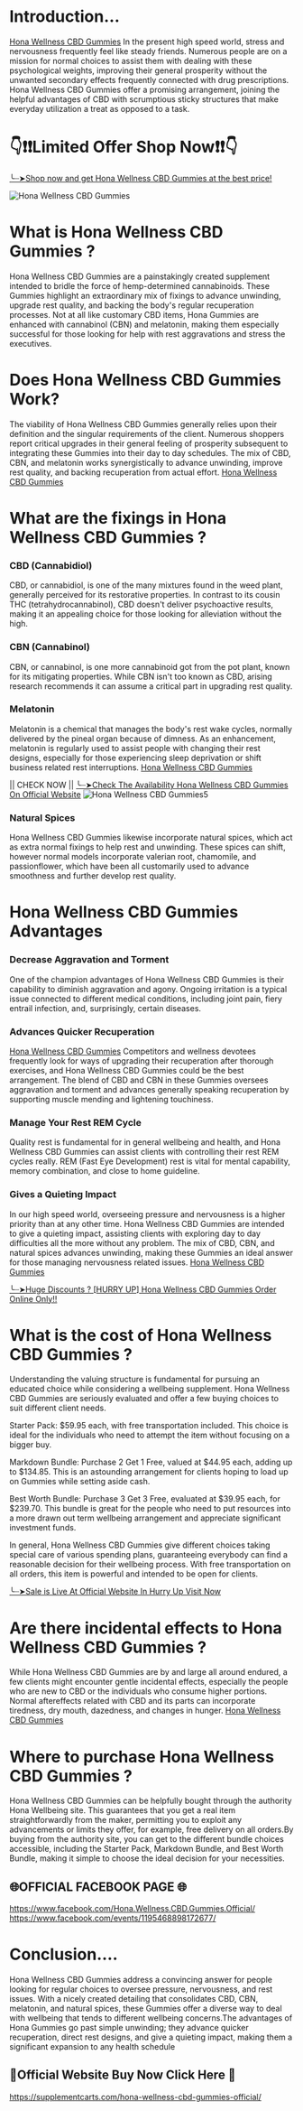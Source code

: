 # Introduction…

[Hona Wellness CBD Gummies](https://www.facebook.com/Hona.Wellness.CBD.Gummies.Official/)  In the present high speed world, stress and nervousness frequently feel like steady friends. Numerous people are on a mission for normal choices to assist them with dealing with these psychological weights, improving their general prosperity without the unwanted secondary effects frequently connected with drug prescriptions. Hona Wellness CBD Gummies  offer a promising arrangement, joining the helpful advantages of CBD with scrumptious sticky structures that make everyday utilization a treat as opposed to a task.


# 👇❗❗**Limited Offer Shop Now**❗❗👇

[╰┈➤Shop now and get Hona Wellness CBD Gummies at the best price!](https://supplementcarts.com/hona-wellness-cbd-gummies-official/)

![Hona Wellness CBD Gummies](https://github.com/user-attachments/assets/72ca1d4f-fe9f-47e7-9225-759ab251c54e)

# What is Hona Wellness CBD Gummies ?

Hona Wellness CBD Gummies  are a painstakingly created supplement intended to bridle the force of hemp-determined cannabinoids. These Gummies  highlight an extraordinary mix of fixings to advance unwinding, upgrade rest quality, and backing the body's regular recuperation processes. Not at all like customary CBD items, Hona Gummies  are enhanced with cannabinol (CBN) and melatonin, making them especially successful for those looking for help with rest aggravations and stress the executives.

# Does Hona Wellness CBD Gummies Work?

The viability of Hona Wellness CBD Gummies  generally relies upon their definition and the singular requirements of the client. Numerous shoppers report critical upgrades in their general feeling of prosperity subsequent to integrating these Gummies  into their day to day schedules. The mix of CBD, CBN, and melatonin works synergistically to advance unwinding, improve rest quality, and backing recuperation from actual effort. [Hona Wellness CBD Gummies](https://www.facebook.com/Hona.Wellness.CBD.Gummies.Official/)

# What are the fixings in Hona Wellness CBD Gummies ?

### CBD (Cannabidiol)
CBD, or cannabidiol, is one of the many mixtures found in the weed plant, generally perceived for its restorative properties. In contrast to its cousin THC (tetrahydrocannabinol), CBD doesn't deliver psychoactive results, making it an appealing choice for those looking for alleviation without the high.

### CBN (Cannabinol)
CBN, or cannabinol, is one more cannabinoid got from the pot plant, known for its mitigating properties. While CBN isn't too known as CBD, arising research recommends it can assume a critical part in upgrading rest quality.

### Melatonin
Melatonin is a chemical that manages the body's rest wake cycles, normally delivered by the pineal organ because of dimness. As an enhancement, melatonin is regularly used to assist people with changing their rest designs, especially for those experiencing sleep deprivation or shift business related rest interruptions. [Hona Wellness CBD Gummies](https://www.facebook.com/Hona.Wellness.CBD.Gummies.Official/)


|| CHECK NOW ||
[╰┈➤Check The Availability Hona Wellness CBD Gummies On Official Website](https://supplementcarts.com/hona-wellness-cbd-gummies-official/)
![Hona Wellness CBD Gummies5](https://github.com/user-attachments/assets/3e6710a9-2cd7-4a85-9a21-dafaf849e6de)

### Natural Spices
Hona Wellness CBD Gummies  likewise incorporate natural spices, which act as extra normal fixings to help rest and unwinding. These spices can shift, however normal models incorporate valerian root, chamomile, and passionflower, which have been all customarily used to advance smoothness and further develop rest quality.

# Hona Wellness CBD Gummies  Advantages

### Decrease Aggravation and Torment
One of the champion advantages of Hona Wellness CBD Gummies  is their capability to diminish aggravation and agony. Ongoing irritation is a typical issue connected to different medical conditions, including joint pain, fiery entrail infection, and, surprisingly, certain diseases.

### Advances Quicker Recuperation
[Hona Wellness CBD Gummies](https://www.facebook.com/Hona.Wellness.CBD.Gummies.Official/)  Competitors and wellness devotees frequently look for ways of upgrading their recuperation after thorough exercises, and Hona Wellness CBD Gummies  could be the best arrangement. The blend of CBD and CBN in these Gummies  oversees aggravation and torment and advances generally speaking recuperation by supporting muscle mending and lightening touchiness.

### Manage Your Rest REM Cycle
Quality rest is fundamental for in general wellbeing and health, and Hona Wellness CBD Gummies  can assist clients with controlling their rest REM cycles really. REM (Fast Eye Development) rest is vital for mental capability, memory combination, and close to home guideline.

### Gives a Quieting Impact
In our high speed world, overseeing pressure and nervousness is a higher priority than at any other time. Hona Wellness CBD Gummies  are intended to give a quieting impact, assisting clients with exploring day to day difficulties all the more without any problem. The mix of CBD, CBN, and natural spices advances unwinding, making these Gummies  an ideal answer for those managing nervousness related issues. [Hona Wellness CBD Gummies](https://www.facebook.com/Hona.Wellness.CBD.Gummies.Official/)

[╰┈➤Huge Discounts ? [HURRY UP] Hona Wellness CBD Gummies Order Online Only!!](https://supplementcarts.com/hona-wellness-cbd-gummies-official/)

# What is the cost of Hona Wellness CBD Gummies ?

Understanding the valuing structure is fundamental for pursuing an educated choice while considering a wellbeing supplement. Hona Wellness CBD Gummies  are seriously evaluated and offer a few buying choices to suit different client needs.

Starter Pack: $59.95 each, with free transportation included. This choice is ideal for the individuals who need to attempt the item without focusing on a bigger buy.

Markdown Bundle: Purchase 2 Get 1 Free, valued at $44.95 each, adding up to $134.85. This is an astounding arrangement for clients hoping to load up on Gummies  while setting aside cash.

Best Worth Bundle: Purchase 3 Get 3 Free, evaluated at $39.95 each, for $239.70. This bundle is great for the people who need to put resources into a more drawn out term wellbeing arrangement and appreciate significant investment funds.

In general, Hona Wellness CBD Gummies  give different choices taking special care of various spending plans, guaranteeing everybody can find a reasonable decision for their wellbeing process. With free transportation on all orders, this item is powerful and intended to be open for clients.

[╰┈➤Sale is Live At Official Website In Hurry Up Visit Now](https://supplementcarts.com/hona-wellness-cbd-gummies-official/)

# Are there incidental effects to Hona Wellness CBD Gummies ?

While Hona Wellness CBD Gummies  are by and large all around endured, a few clients might encounter gentle incidental effects, especially the people who are new to CBD or the individuals who consume higher portions. Normal aftereffects related with CBD and its parts can incorporate tiredness, dry mouth, dazedness, and changes in hunger. [Hona Wellness CBD Gummies](https://www.facebook.com/Hona.Wellness.CBD.Gummies.Official/)

# Where to purchase Hona Wellness CBD Gummies ?

Hona Wellness CBD Gummies  can be helpfully bought through the authority Hona Wellbeing site. This guarantees that you get a real item straightforwardly from the maker, permitting you to exploit any advancements or limits they offer, for example, free delivery on all orders.By buying from the authority site, you can get to the different bundle choices accessible, including the Starter Pack, Markdown Bundle, and Best Worth Bundle, making it simple to choose the ideal decision for your necessities.

## 🌐OFFICIAL FACEBOOK PAGE 🌐

https://www.facebook.com/Hona.Wellness.CBD.Gummies.Official/
https://www.facebook.com/events/1195468898172677/

# Conclusion….

Hona Wellness CBD Gummies  address a convincing answer for people looking for regular choices to oversee pressure, nervousness, and rest issues. With a nicely created detailing that consolidates CBD, CBN, melatonin, and natural spices, these Gummies  offer a diverse way to deal with wellbeing that tends to different wellbeing concerns.The advantages of Hona Gummies  go past simple unwinding; they advance quicker recuperation, direct rest designs, and give a quieting impact, making them a significant expansion to any health schedule

## 💊Official Website Buy Now Click Here 💊

https://supplementcarts.com/hona-wellness-cbd-gummies-official/
